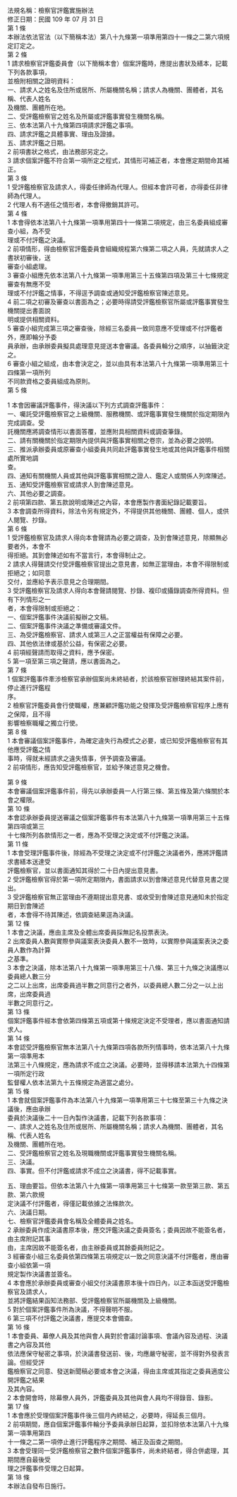 法規名稱：檢察官評鑑實施辦法  
修正日期：民國 109 年 07 月 31 日  
第 1 條  
本辦法依法官法（以下簡稱本法）第八十九條第一項準用第四十一條之二第六項規定訂定之。  
第 2 條  
1 請求檢察官評鑑委員會（以下簡稱本會）個案評鑑時，應提出書狀及繕本，記載下列各款事項，  
並檢附相關之證明資料：  
一、請求人之姓名及住所或居所、所屬機關名稱；請求人為機關、團體者，其名稱、代表人姓名  
及機關、團體所在地。  
二、受評鑑檢察官之姓名及所屬或評鑑事實發生機關名稱。  
三、依本法第八十九條第四項請求評鑑之事項。  
四、請求評鑑之具體事實、理由及證據。  
五、請求評鑑之日期。  
2 前項書狀之格式，由法務部另定之。  
3 請求個案評鑑不符合第一項所定之程式，其情形可補正者，本會應定期間命其補正。  
第 3 條  
1 受評鑑檢察官及請求人，得委任律師為代理人。但經本會許可者，亦得委任非律師為代理人。  
2 代理人有不適任之情形者，本會得撤銷其許可。  
第 4 條  
1 本會得依本法第八十九條第一項準用第四十一條第二項規定，由三名委員組成審查小組，為不受  
理或不付評鑑之決議。  
2 前項情形，得由檢察官評鑑委員會組織規程第六條第二項之人員，先就請求人之書狀初審後，送  
審查小組處理。  
3 審查小組應先依本法第八十九條第一項準用第三十五條第四項及第三十七條規定審查有無應不受  
理或不付評鑑之情事，不得逕予調查或通知受評鑑檢察官陳述意見。  
4 前二項之初審及審查以書面為之；必要時得請受評鑑檢察官所屬或評鑑事實發生機關提出書面說  
明或提供相關資料。  
5 審查小組完成第三項之審查後，除經三名委員一致同意應不受理或不付評鑑者外，應即輪分予委  
員承辦，由承辦委員擬具處理意見提送本會審議。各委員輪分之順序，以抽籤決定之。  
6 審查小組之組成，由本會決定之，並以由具有本法第八十九條第一項準用第三十四條第一項所列  
不同款資格之委員組成為原則。  
第 5 條  


1 本會因審議評鑑事件，得決議以下列方式調查評鑑事件：  
一、囑託受評鑑檢察官之上級機關、服務機關、或評鑑事實發生機關於指定期限內完成調查。受  
託機關應將調查情形以書面答覆，並應附具相關資料或調查筆錄。  
二、請有關機關於指定期限內提供與評鑑事實相關之卷宗，並為必要之說明。  
三、推派承辦委員或原審查小組委員共同赴評鑑事實發生地或其他與評鑑事件相關處所實地調  
查。  
四、通知有關機關人員或其他與評鑑事實相關之證人、鑑定人或關係人列席陳述。  
五、通知受評鑑檢察官或請求人到會陳述意見。  
六、其他必要之調查。  
2 前項第四款、第五款說明或陳述之內容，本會應製作書面紀錄記載要旨。  
3 本會調查所得資料，除法令另有規定外，不得提供其他機關、團體、個人，或供人閱覽、抄錄。  
第 6 條  
1 受評鑑檢察官及請求人得向本會聲請為必要之調查，及到會陳述意見，除顯無必要者外，本會不  
得拒絕。其到會陳述如有不當言行，本會得制止之。  
2 請求人得聲請交付受評鑑檢察官提出之意見書，如無正當理由，本會不得限制或拒絕之；如同意  
交付，並應給予表示意見之合理期間。  
3 受評鑑檢察官及請求人得向本會聲請閱覽、抄錄、複印或攝錄調查所得資料。但有下列情形之一  
者，本會得限制或拒絕之：  
一、個案評鑑事件決議前擬辦之文稿。  
二、個案評鑑事件決議之準備或審議文件。  
三、為受評鑑檢察官、請求人或第三人之正當權益有保障之必要。  
四、其他依法律或基於公益，有保密之必要。  
4 前項經聲請而取得之資料，應予保密。  
5 第一項至第三項之聲請，應以書面為之。  
第 7 條  
1 個案評鑑事件牽涉檢察官承辦個案尚未終結者，於該檢察官辦理終結其案件前，停止進行評鑑程  
序。  
2 檢察官評鑑委員會行使職權，應兼顧評鑑功能之發揮及受評鑑檢察官程序上應有之保障，且不得  
影響檢察職權之獨立行使。  
第 8 條  
1 本會審議個案評鑑事件，為確定違失行為模式之必要，或已知受評鑑檢察官有其他應受評鑑之情  
事時，得就未經請求之違失情事，併予調查及審議。  
2 前項情形，應告知受評鑑檢察官，並給予陳述意見之機會。  


第 9 條  
本會審議個案評鑑事件前，得先以承辦委員一人行第三條、第五條及第六條關於本會之權限。  
第 10 條  
本會認承辦委員提送審議之個案評鑑事件有本法第八十九條第一項準用第三十五條第四項或第三  
十七條所列各款情形之一者，應為不受理之決定或不付評鑑之決議。  
第 11 條  
1 本會受理評鑑事件後，除經為不受理之決定或不付評鑑之決議者外，應將評鑑請求書繕本送達受  
評鑑檢察官，並以書面通知其得於二十日內提出意見書。  
2 受評鑑檢察官得於第一項所定期限內，書面請求以到會陳述意見代替意見書之提出。  
3 受評鑑檢察官無正當理由不遵期提出意見書、或收受到會陳述意見通知未於指定期日到會陳述  
者，本會得不待其陳述，依調查結果逕為決議。  
第 12 條  
1 本會之決議，應由主席及全體出席委員採無記名投票表決。  
2 出席委員人數與實際參與議案表決委員人數不一致時，以實際參與議案表決之委員人數作為計算  
之基準。  
3 本會之決議，除本法第八十九條第一項準用第三十八條、第三十九條之決議應以委員總人數三分  
之二以上出席，出席委員過半數之同意行之者外，以委員總人數二分之一以上出席，出席委員過  
半數之同意行之。  
第 13 條  
個案評鑑事件經本會依第四條第五項或第十條規定決定不受理者，應以書面通知請求人。  
第 14 條  
本會認受評鑑檢察官無本法第八十九條第四項各款所列情事時，依本法第八十九條第一項準用本  
法第三十八條規定，應為請求不成立之決議。必要時，並得移請本法第九十四條第一項所定行政  
監督權人依本法第九十五條規定為適當之處分。  
第 15 條  
1 本會就個案評鑑事件為本法第八十九條第一項準用第三十七條至第三十九條之決議後，應由承辦  
委員於決議後二十一日內製作決議書，記載下列各款事項：  
一、請求人之姓名及住所或居所、所屬機關名稱；請求人為機關、團體者，其名稱、代表人姓名  
及機關、團體所在地。  
二、受評鑑檢察官之姓名及現職機關或評鑑事實發生機關名稱。  
三、決議。  
四、事實。但不付評鑑或請求不成立之決議書，得不記載事實。  


五、理由要旨。但依本法第八十九條第一項準用第三十七條第一款至第三款、第五款、第六款規  
定決議不付評鑑者，得僅記載依據之法條款次。  
六、決議日期。  
七、檢察官評鑑委員會名稱及全體委員之姓名。  
2 承辦委員作成決議書原本後，應交評鑑決議之委員簽名；委員因故不能簽名者，由主席附記其事  
由，主席因故不能簽名者，由主辦委員或其餘委員附記之。  
3 經審查小組三名委員依第四條第五項規定以一致之同意決議不付評鑑者，應由審查小組依第一項  
規定製作決議書並簽名。  
4 本會應於承辦委員或審查小組交付決議書原本後十四日內，以正本函送受評鑑檢察官及請求人，  
並將評鑑結果函知法務部、受評鑑檢察官所屬機關及上級機關。  
5 對於個案評鑑事件所為決議，不得聲明不服。  
6 第三項不付評鑑之決議書，應提交本會備查。  
第 16 條  
1 本會委員、幕僚人員及其他與會人員對於會議討論事項、會議內容及過程、決議書之內容及其他  
依法應保守秘密之事項，於決議書發送前、後，均應嚴守秘密，並不得對外發表言論。但經受評  
鑑檢察官之同意、發送新聞稿必要或本會之決議，得由主席或其指定之委員適度公開評鑑之結果  
及其內容。  
2 本會開會時，除幕僚人員外，評鑑委員及其他與會人員均不得錄音、錄影。  
第 17 條  
1 本會應於受理個案評鑑事件後三個月內終結之，必要時，得延長三個月。  
2 前項期間，應自個案評鑑事件輪分予委員承辦日起算，並扣除依本法第八十九條第一項準用第四  
十一條之二第一項停止進行評鑑程序之期間、補正及函查之期間。  
3 本會受理同一受評鑑檢察官之數件個案評鑑事件，尚未終結者，得合併處理，其期間應自最後受  
理之評鑑事件受理之日起算。  
第 18 條  
本辦法自發布日施行。  


